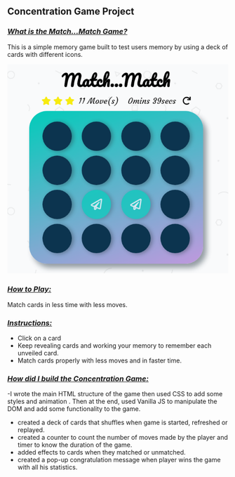 ## Concentration Game Project

### <u>*What is the Match...Match Game?*</u>

This is a simple memory game built to test users memory by using a deck of cards with different icons.

![gameSnippet](img/gameSnippet.png)

### *<u>How to Play:</u>*

Match cards in less time with less moves.

### *<u>Instructions:</u>*

- Click on a card
- Keep revealing cards and working your memory to remember each unveiled card.
- Match cards properly with less moves and in faster time.

### <u>*How did I build the Concentration Game:*</u>

-I wrote the main HTML structure of the game then used CSS to add some styles and animation . Then at the end, used Vanilla JS to manipulate the DOM and add some functionality to the game.

- created a deck of cards that shuffles when game is started, refreshed or replayed.
- created a counter to count the number of moves made by the player and timer to know the duration of the game.
- added effects to cards when they matched or unmatched.
- created a pop-up congratulation message when player wins the game with all his statistics.
